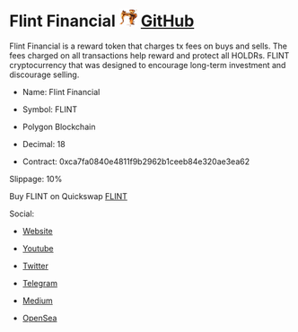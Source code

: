 # Flint Financial ![FLINT](https://raw.githubusercontent.com/FlintFinancial/Flint/main/flint32.png) [GitHub](https://github.com/FlintFinancial/Flint)

Flint Financial is a reward token that charges tx fees on buys and sells. The fees charged on all transactions help reward and protect all HOLDRs. FLINT cryptocurrency that was designed to encourage long-term investment and discourage selling.

- Name: Flint Financial  
- Symbol: FLINT
- Polygon Blockchain
- Decimal: 18

- Contract:
0xca7fa0840e4811f9b2962b1ceeb84e320ae3ea62

Slippage:
10%

Buy FLINT on Quickswap [FLINT](https://info.quickswap.exchange/#/token/0xCa7fa0840E4811f9b2962B1CeEB84E320ae3eA62)


Social:

- [Website](https://liq.land)

- [Youtube](https://www.youtube.com/@FlintFinancial)

- [Twitter](https://twitter.com/FlintFinancial)

- [Telegram](https://t.me/Flint_Official)

- [Medium](https://flintnft.medium.com/)

- [OpenSea](https://opensea.io/collection/flintnft)
